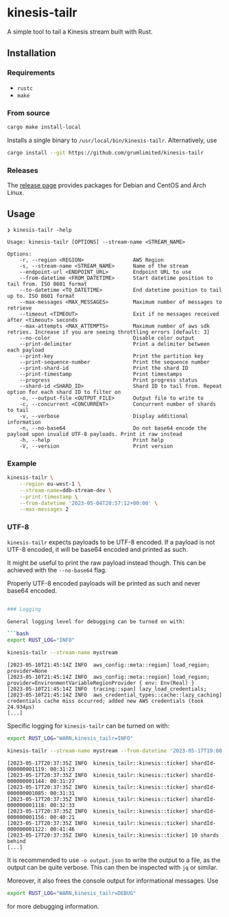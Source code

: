 # kinesis-tailr

A simple tool to tail a Kinesis stream built with Rust.

## Installation

### Requirements

* `rustc`
* `make`

### From source

```bash
cargo make install-local
```

Installs a single binary to `/usr/local/bin/kinesis-tailr`. Alternatively, use

```bash
cargo install --git https://github.com/grumlimited/kinesis-tailr
```

### Releases

The [release page](https://github.com/grumlimited/kinesis-tailr/releases) provides packages for Debian and CentOS and Arch Linux.

## Usage

    ❯ kinesis-tailr -help

    Usage: kinesis-tailr [OPTIONS] --stream-name <STREAM_NAME>
    
    Options:
        -r, --region <REGION>                AWS Region
        -s, --stream-name <STREAM_NAME>      Name of the stream
        --endpoint-url <ENDPOINT_URL>        Endpoint URL to use
        --from-datetime <FROM_DATETIME>      Start datetime position to tail from. ISO 8601 format
        --to-datetime <TO_DATETIME>          End datetime position to tail up to. ISO 8601 format
        --max-messages <MAX_MESSAGES>        Maximum number of messages to retrieve
        --timeout <TIMEOUT>                  Exit if no messages received after <timeout> seconds
        --max-attempts <MAX_ATTEMPTS>        Maximum number of aws sdk retries. Increase if you are seeing throttling errors [default: 3]
        --no-color                           Disable color output
        --print-delimiter                    Print a delimiter between each payload
        --print-key                          Print the partition key
        --print-sequence-number              Print the sequence number
        --print-shard-id                     Print the shard ID
        --print-timestamp                    Print timestamps
        --progress                           Print progress status
        --shard-id <SHARD_ID>                Shard ID to tail from. Repeat option for each shard ID to filter on
        -o, --output-file <OUTPUT_FILE>      Output file to write to
        -c, --concurrent <CONCURRENT>        Concurrent number of shards to tail
        -v, --verbose                        Display additional information
        -n, --no-base64                      Do not base64 encode the payload upon invalid UTF-8 payloads. Print it raw instead
        -h, --help                           Print help
        -V, --version                        Print version

### Example

```bash
kinesis-tailr \
    --region eu-west-1 \
    --stream-name=ddb-stream-dev \
    --print-timestamp \
    --from-datetime '2023-05-04T20:57:12+00:00' \
    --max-messages 2
```

### UTF-8

`kinesis-tailr` expects payloads to be UTF-8 encoded. If a payload is not UTF-8 encoded, it will be base64 encoded and printed as such.

It might be useful to print the raw payload instead though. This can be achieved with the `--no-base64` flag.

Properly UTF-8 encoded payloads will be printed as such and never base64 encoded.

```bash

### Logging

General logging level for debugging can be turned on with:

```bash
export RUST_LOG="INFO"

kinesis-tailr --stream-name mystream
```

    [2023-05-10T21:45:14Z INFO  aws_config::meta::region] load_region; provider=None
    [2023-05-10T21:45:14Z INFO  aws_config::meta::region] load_region; provider=EnvironmentVariableRegionProvider { env: Env(Real) }
    [2023-05-10T21:45:14Z INFO  tracing::span] lazy_load_credentials;
    [2023-05-10T21:45:14Z INFO  aws_credential_types::cache::lazy_caching] credentials cache miss occurred; added new AWS credentials (took 24.934µs)
    [...]

Specific logging for `kinesis-tailr` can be turned on with:

```bash
export RUST_LOG="WARN,kinesis_tailr=INFO"

kinesis-tailr --stream-name mystream --from-datetime '2023-05-17T19:00:00Z' -o output.json
```
    [2023-05-17T20:37:35Z INFO  kinesis_tailr::kinesis::ticker] shardId-000000001119: 00:31:23
    [2023-05-17T20:37:35Z INFO  kinesis_tailr::kinesis::ticker] shardId-000000001144: 00:31:27
    [2023-05-17T20:37:35Z INFO  kinesis_tailr::kinesis::ticker] shardId-000000001085: 00:31:31
    [2023-05-17T20:37:35Z INFO  kinesis_tailr::kinesis::ticker] shardId-000000001118: 00:32:33
    [2023-05-17T20:37:35Z INFO  kinesis_tailr::kinesis::ticker] shardId-000000001156: 00:40:21
    [2023-05-17T20:37:35Z INFO  kinesis_tailr::kinesis::ticker] shardId-000000001122: 00:41:46
    [2023-05-17T20:37:35Z INFO  kinesis_tailr::kinesis::ticker] 10 shards behind
    [...]

It is recommended to use `-o output.json` to write the output to a file, as the output can be quite verbose. This can then be inspected with `jq` or similar.

Moreover, it also frees the console output for informational messages. Use

```bash
export RUST_LOG="WARN,kinesis_tailr=DEBUG"
```

for more debugging information.
